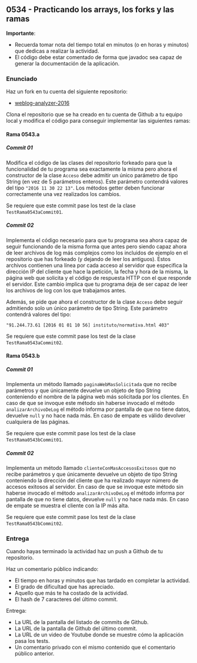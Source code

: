 ## 0534 - Practicando los arrays, los forks y las ramas

__Importante__: 

  - Recuerda tomar nota del tiempo total en minutos (o en horas y minutos) que dedicas a realizar la actividad.
  - El código debe estar comentado de forma que javadoc sea capaz de generar la documentación de la aplicación.
  
### Enunciado

Haz un fork en tu cuenta del siguiente repositorio:

* [weblog-analyzer-2016](https://github.com/miguelbayon/weblog-analyzer-2016-v2)

Clona el repositorio que se ha creado en tu cuenta de Github a tu equipo local y modifica el código para conseguir implementar las siguientes ramas:


#### Rama 0543.a

##### Commit 01

Modifica el código de las clases del repositorio forkeado para que la funcionalidad de tu programa sea exactamente la misma pero ahora el constructor de la clase `Acceso` debe admitir un único parámetro de tipo String (en vez de 5 parámetros enteros). Este parámetro contendrá valores del tipo `"2016 11 30 22 13"`. Los métodos getter deben funcionar correctamente una vez realizados los cambios.

Se requiere que este commit pase los test de la clase `TestRama0543aCommit01`.

##### Commit 02

Implementa el código necesario para que tu programa sea ahora capaz de seguir funcionando de la misma forma que antes pero siendo capaz ahora de leer archivos de log más complejos como los incluidos de ejemplo en el repositorio que has forkeado (y dejando de leer los antiguos). Estos archivos contienen una línea por cada acceso al servidor que especifica la dirección IP del cliente que hace la petición, la fecha y hora de la misma, la página web que solicita y el código de respuesta HTTP con el que responde el servidor. Este cambio implica que tu programa deja de ser capaz de leer los archivos de log con los que trabajamos antes.

Además, se pide que ahora el constructor de la clase `Acceso` debe seguir admitiendo solo un único parámetro de tipo String. Este parámetro contendrá valores del tipo:

```
"91.244.73.61 [2016 01 01 10 56] instituto/normativa.html 403"
```

Se requiere que este commit pase los test de la clase `TestRama0543aCommit02`.


#### Rama 0543.b

##### Commit 01

Implementa un método llamado `paginaWebMasSolicitada` que no recibe parámetros y que únicamente devuelve un objeto de tipo String conteniendo el nombre de la página web más solicitada por los clientes. En caso de que se invoque este método sin haberse invocado el método `analizarArchivoDeLog` el método informa por pantalla de que no tiene datos, devuelve `null` y no hace nada más. En caso de empate es válido devolver cualquiera de las páginas.

Se requiere que este commit pase los test de la clase `TestRama0543bCommit01`.


##### Commit 02

Implementa un método llamado `clienteConMasAccesosExitosos` que no recibe parámetros y que únicamente devuelve un objeto de tipo String conteniendo la dirección del cliente que ha realizado mayor número de accesos exitosos al servidor. En caso de que se invoque este método sin haberse invocado el método `analizarArchivoDeLog` el método informa por pantalla de que no tiene datos, devuelve `null` y no hace nada más. En caso de empate se muestra el cliente con la IP más alta.

Se requiere que este commit pase los test de la clase `TestRama0543bCommit02`.


### Entrega

Cuando hayas terminado la actividad haz un push a Github de tu repositorio.

Haz un comentario público indicando:

  - El tiempo en horas y minutos que has tardado en completar la actividad.
  - El grado de dificultad que has apreciado.
  - Aquello que más te ha costado de la actividad.
  - El hash de 7 caracteres del último commit.

Entrega:

  - La URL de la pantalla del listado de commits de Github.
  - La URL de la pantalla de Github del último commit.
  - La URL de un video de Youtube donde se muestre cómo la aplicación pasa los tests.
  - Un comentario privado con el mismo contenido que el comentario público anterior.

